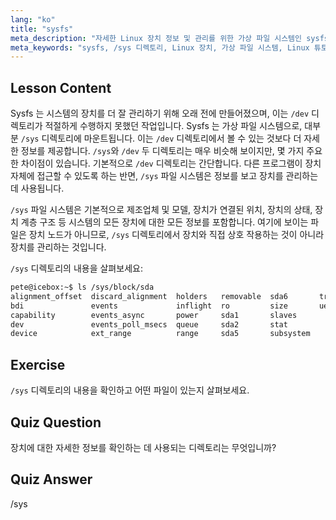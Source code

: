 ```yaml
---
lang: "ko"
title: "sysfs"
meta_description: "자세한 Linux 장치 정보 및 관리를 위한 가상 파일 시스템인 sysfs 에 대해 알아보세요. /sys 와 /dev 의 차이점을 이해하세요. Linux 여정을 시작하세요!"
meta_keywords: "sysfs, /sys 디렉토리, Linux 장치, 가상 파일 시스템, Linux 튜토리얼, 초보자 가이드"
---
```


## Lesson Content

Sysfs 는 시스템의 장치를 더 잘 관리하기 위해 오래 전에 만들어졌으며, 이는 `/dev` 디렉토리가 적절하게 수행하지 못했던 작업입니다. Sysfs 는 가상 파일 시스템으로, 대부분 `/sys` 디렉토리에 마운트됩니다. 이는 `/dev` 디렉토리에서 볼 수 있는 것보다 더 자세한 정보를 제공합니다. `/sys`와 `/dev` 두 디렉토리는 매우 비슷해 보이지만, 몇 가지 주요한 차이점이 있습니다. 기본적으로 `/dev` 디렉토리는 간단합니다. 다른 프로그램이 장치 자체에 접근할 수 있도록 하는 반면, `/sys` 파일 시스템은 정보를 보고 장치를 관리하는 데 사용됩니다.

`/sys` 파일 시스템은 기본적으로 제조업체 및 모델, 장치가 연결된 위치, 장치의 상태, 장치 계층 구조 등 시스템의 모든 장치에 대한 모든 정보를 포함합니다. 여기에 보이는 파일은 장치 노드가 아니므로, `/sys` 디렉토리에서 장치와 직접 상호 작용하는 것이 아니라 장치를 관리하는 것입니다.

`/sys` 디렉토리의 내용을 살펴보세요:

```bash
pete@icebox:~$ ls /sys/block/sda
alignment_offset  discard_alignment  holders   removable  sda6       trace
bdi               events             inflight  ro         size       uevent
capability        events_async       power     sda1       slaves
dev               events_poll_msecs  queue     sda2       stat
device            ext_range          range     sda5       subsystem
```

## Exercise

`/sys` 디렉토리의 내용을 확인하고 어떤 파일이 있는지 살펴보세요.

## Quiz Question

장치에 대한 자세한 정보를 확인하는 데 사용되는 디렉토리는 무엇입니까?

## Quiz Answer

/sys
